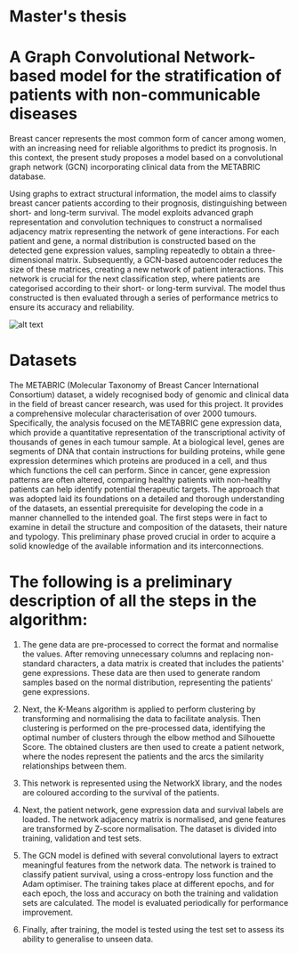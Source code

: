 # Master's thesis

# A Graph Convolutional Network-based model for the stratification of patients with non-communicable diseases

Breast cancer represents the most common form of cancer among women, with an increasing need for reliable algorithms to predict its prognosis. 
In this context, the present study proposes a model based on a convolutional graph network (GCN) incorporating clinical data from the METABRIC database.

Using graphs to extract structural information, the model aims to classify breast cancer patients according to their prognosis, distinguishing between short- and long-term survival.
The model exploits advanced graph representation and convolution techniques to construct a normalised adjacency matrix representing the network of gene interactions. For each patient and gene, a normal distribution is constructed based on the detected gene expression values, sampling repeatedly to obtain a three-dimensional matrix. Subsequently, a GCN-based autoencoder reduces the size of these matrices, creating a new network of patient interactions.
This network is crucial for the next classification step, where patients are categorised according to their short- or long-term survival. The model thus constructed is then evaluated through a series of performance metrics to ensure its accuracy and reliability.

![alt text](https://github.com/francescogra/GraphConvolutionalNetworkThesisExam/blob/main/slide1.png "Master's thesis")

# Datasets
The METABRIC (Molecular Taxonomy of Breast Cancer International Consortium) dataset, a widely recognised body of genomic and clinical data in the field of breast cancer research, was used for this project. It provides a comprehensive molecular characterisation of over 2000 tumours.
Specifically, the analysis focused on the METABRIC gene expression data, which provide a quantitative representation of the transcriptional activity of thousands of genes in each tumour sample.
At a biological level, genes are segments of DNA that contain instructions for building proteins, while gene expression determines which proteins are produced in a cell, and thus which functions the cell can perform.
Since in cancer, gene expression patterns are often altered, comparing healthy patients with non-healthy patients can help identify potential therapeutic targets.
The approach that was adopted laid its foundations on a detailed and thorough understanding of the datasets, an essential prerequisite for developing the code in a manner channelled to the intended goal. The first steps were in fact to examine in detail the structure and composition of the datasets, their nature and typology.
This preliminary phase proved crucial in order to acquire a solid knowledge of the available information and its interconnections.


# The following is a preliminary description of all the steps in the algorithm:

1. The gene data are pre-processed to correct the format and normalise the values. After removing unnecessary columns and replacing non-standard characters, a data matrix is created that includes the patients' gene expressions. These data are then used to generate random samples based on the normal distribution, representing the patients' gene expressions.

2. Next, the K-Means algorithm is applied to perform clustering by transforming and normalising the data to facilitate analysis. Then clustering is performed on the pre-processed data, identifying the optimal number of clusters through the elbow method and Silhouette Score. The obtained clusters are then used to create a patient network, where the nodes represent the patients and the arcs the similarity relationships between them.

3. This network is represented using the NetworkX library, and the nodes are coloured according to the survival of the patients.

4. Next, the patient network, gene expression data and survival labels are loaded. The network adjacency matrix is normalised, and gene features are transformed by Z-score normalisation. The dataset is divided into training, validation and test sets.

5. The GCN model is defined with several convolutional layers to extract meaningful features from the network data. The network is trained to classify patient survival, using a cross-entropy loss function and the Adam optimiser. The training takes place at different epochs, and for each epoch, the loss and accuracy on both the training and validation sets are calculated. The model is evaluated periodically for performance improvement.

6. Finally, after training, the model is tested using the test set to assess its ability to generalise to unseen data.

